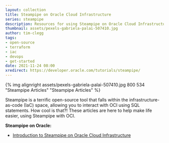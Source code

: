 ```yaml
---
layout: collection
title: Steampipe on Oracle Cloud Infrastructure
series: steampipe
description: Resources for using Steampipe on Oracle Cloud Infrastructure.
thumbnail: assets/pexels-gabriela-palai-507410.jpg
author: tim-clegg
tags:
- open-source
- terraform
- iac
- devops
- get-started
date: 2021-11-24 08:00
xredirect: https://developer.oracle.com/tutorials/steampipe/
---
```


{% img alignright assets/pexels-gabriela-palai-507410.jpg 800 534 "Steampipe Articles" "Steampipe Articles" %}

Steampipe is a terrific open-source tool that falls within the infrastructure-as-code (IaC) space, allowing you to interact with OCI using SQL statements.  How cool is that?!  These articles are here to help make life easier, using Steampipe with OCI.

**Steampipe on Oracle:**

- [Introduction to Steampipe on Oracle Cloud Infrastructure]

<!--- links -->

[Introduction to Steampipe on Oracle Cloud Infrastructure]: steampipe-intro.md
